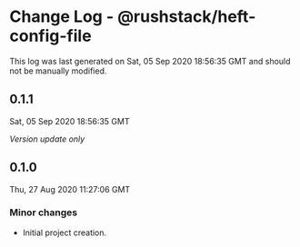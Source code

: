 # Change Log - @rushstack/heft-config-file

This log was last generated on Sat, 05 Sep 2020 18:56:35 GMT and should not be manually modified.

## 0.1.1
Sat, 05 Sep 2020 18:56:35 GMT

*Version update only*

## 0.1.0
Thu, 27 Aug 2020 11:27:06 GMT

### Minor changes

- Initial project creation.

